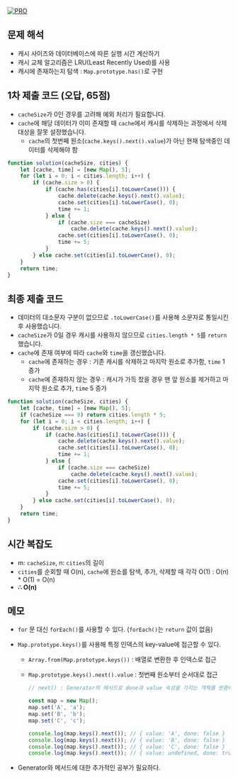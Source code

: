 [![PRO]][Link]

## 문제 해석

-   캐시 사이즈와 데이터베이스에 따른 실행 시간 계산하기
-   캐시 교체 알고리즘은 LRU(Least Recently Used)를 사용
-   캐시에 존재하는지 탐색 : `Map.prototype.has()`로 구현

## 1차 제출 코드 (오답, 65점)

-   `cacheSize`가 0인 경우를 고려해 예외 처리가 필요합니다.
-   `cache`에 해당 데이터가 이미 존재할 때 `cache`에서 캐시를 삭제하는 과정에서 삭제 대상을 잘못 설정했습니다.
    -   `cache`의 첫번째 원소(`cache.keys().next().value`)가 아닌 현재 탐색중인 데이터를 삭제해야 함

```js
function solution(cacheSize, cities) {
    let [cache, time] = [new Map(), 5];
    for (let i = 0; i < cities.length; i++) {
        if (cache.size > 0) {
            if (cache.has(cities[i].toLowerCase())) {
                cache.delete(cache.keys().next().value);
                cache.set(cities[i].toLowerCase(), 0);
                time += 1;
            } else {
                if (cache.size === cacheSize)
                    cache.delete(cache.keys().next().value);
                cache.set(cities[i].toLowerCase(), 0);
                time += 5;
            }
        } else cache.set(cities[i].toLowerCase(), 0);
    }
    return time;
}
```

## 최종 제출 코드

-   데이터의 대소문자 구분이 없으므로 `.toLowerCase()`를 사용해 소문자로 통일시킨 후 사용했습니다.
-   `cacheSize`가 0일 경우 캐시를 사용하지 않으므로 `cities.length * 5`를 `return` 했습니다.
-   `cache`에 존재 여부에 따라 `cache`와 `time`을 갱신했습니다.
    -   `cache`에 존재하는 경우 : 기존 캐시를 삭제하고 마지막 원소로 추가함, `time` 1 증가
    -   `cache`에 존재하지 않는 경우 : 캐시가 가득 찼을 경우 맨 앞 원소를 제거하고 마지막 원소로 추가, `time` 5 증가

```js
function solution(cacheSize, cities) {
    let [cache, time] = [new Map(), 5];
    if (cacheSize === 0) return cities.length * 5;
    for (let i = 0; i < cities.length; i++) {
        if (cache.size > 0) {
            if (cache.has(cities[i].toLowerCase())) {
                cache.delete(cache.keys().next().value);
                cache.set(cities[i].toLowerCase(), 0);
                time += 1;
            } else {
                if (cache.size === cacheSize)
                    cache.delete(cache.keys().next().value);
                cache.set(cities[i].toLowerCase(), 0);
                time += 5;
            }
        } else cache.set(cities[i].toLowerCase(), 0);
    }
    return time;
}
```

## 시간 복잡도

-   m: `cacheSize`, n: `cities`의 길이
-   `cities`를 순회할 때 O(n), `cache`에 원소를 탐색, 추가, 삭제할 때 각각 O(1) : O(n) \* O(1) = O(n)
-   **∴ O(n)**

## 메모

-   `for` 문 대신 `forEach()`를 사용할 수 있다. (`forEach()`는 `return` 값이 없음)
-   `Map.prototype.keys()`를 사용해 특정 인덱스의 key-value에 접근할 수 있다.

    -   `Array.from(Map.prototype.keys())` : 배열로 변환한 후 인덱스로 접근
    -   `Map.prototype.keys().next().value` : 첫번째 원소부터 순서대로 접근

        ```js
        // next() : Generator의 메서드로 done과 value 속성을 가지는 객체를 반환하며 Map.prototype.keys()에도 적용할 수 있음

        const map = new Map();
        map.set('A', 'a');
        map.set('B', 'b');
        map.set('C', 'c');

        console.log(map.keys().next()); // { value: 'A', done: false }
        console.log(map.keys().next()); // { value: 'B', done: false }
        console.log(map.keys().next()); // { value: 'C', done: false }
        console.log(map.keys().next()); // { value: undefined, done: true }
        ```

-   Generator와 메서드에 대한 추가적인 공부가 필요하다.
<!---------------------------------------------------------------------------->

[PRO]: https://github.com/GoSSaChin/algorithm-js/assets/107768516/67c43b52-bc3f-4571-a249-5519021afbb0
[Link]: https://school.programmers.co.kr/learn/courses/30/lessons/17680
